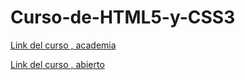 # Curso-de-HTML5-y-CSS3
[Link del curso , academia](https://openwebinars.net/academia/portada/html5-css3/)

[Link del curso , abierto](https://openwebinars.net/cursos/html5-css3/)
